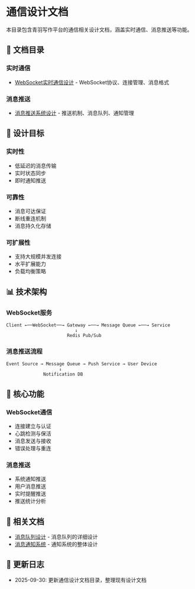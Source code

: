# 通信设计文档

本目录包含青羽写作平台的通信相关设计文档，涵盖实时通信、消息推送等功能。

## 📁 文档目录

### 实时通信

- [WebSocket实时通信设计](./WebSocket实时通信设计.md) - WebSocket协议、连接管理、消息格式

### 消息推送

- [消息推送系统设计](./消息推送系统设计.md) - 推送机制、消息队列、通知管理

## 🎯 设计目标

### 实时性

- 低延迟的消息传输
- 实时状态同步
- 即时通知推送

### 可靠性

- 消息可达保证
- 断线重连机制
- 消息持久化存储

### 可扩展性

- 支持大规模并发连接
- 水平扩展能力
- 负载均衡策略

## 📊 技术架构

### WebSocket服务

```
Client ←──WebSocket──→ Gateway ←──→ Message Queue ←──→ Service
                          ↓
                       Redis Pub/Sub
```

### 消息推送流程

```
Event Source → Message Queue → Push Service → User Device
                    ↓
              Notification DB
```

## 🔧 核心功能

### WebSocket通信

- 连接建立与认证
- 心跳检测与保活
- 消息发送与接收
- 错误处理与重连

### 消息推送

- 系统通知推送
- 用户消息推送
- 实时提醒推送
- 推送统计分析

## 🔗 相关文档

- [消息队列设计](../shared/消息队列设计.md) - 消息队列的详细设计
- [消息通知系统](../platform/消息通知系统.md) - 通知系统的整体设计

## 📝 更新日志

- 2025-09-30: 更新通信设计文档目录，整理现有设计文档
